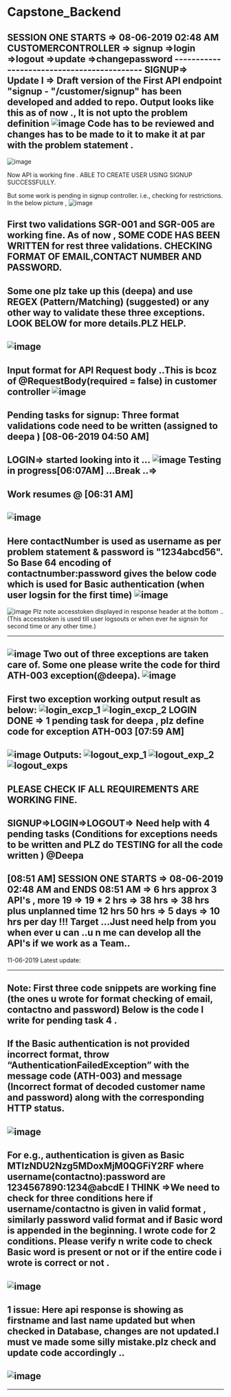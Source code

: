 # Capstone_Backend
SESSION ONE STARTS => 08-06-2019 02:48 AM 
CUSTOMERCONTROLLER => signup
                    =>login
                    =>logout
                    =>update
                    =>changepassword
                    -------------------------------------------
   SIGNUP=>                 
Update I => Draft version of the First API endpoint "signup - "/customer/signup" has been developed and added to repo.
Output looks like this as of now ., It is not upto the problem definition
![image](https://user-images.githubusercontent.com/44507567/59134112-c209cd00-8997-11e9-866f-2b940308320b.png)
Code has to be reviewed and changes has to be made to it to make it at par with the problem statement .
-------------------------------------------------------------------------------

![image](https://user-images.githubusercontent.com/44507567/59137271-a6f18a00-89a4-11e9-8d76-fd97c1956396.png)

Now API is working fine . ABLE TO CREATE USER USING SIGNUP SUCCESSFULLY.

But some work is pending in signup controller. i.e., checking for restrictions.
In the below picture , 
![image](https://user-images.githubusercontent.com/44507567/59137343-ffc12280-89a4-11e9-8138-1c02517b0b3c.png)

First two validations SGR-001 and SGR-005 are working fine.
As of now , SOME CODE HAS BEEN WRITTEN for rest three validations. CHECKING FORMAT OF EMAIL,CONTACT NUMBER AND PASSWORD.
----------------------------
Some one plz take up this (deepa) and use REGEX (Pattern/Matching) (suggested) or any other way to validate these three exceptions. LOOK BELOW for more details.PLZ HELP.
----------------------
![image](https://user-images.githubusercontent.com/44507567/59137441-8675ff80-89a5-11e9-84b6-a860177609bb.png)
------------
Input format for API Request body ..This is bcoz of @RequestBody(required = false) in customer controller
![image](https://user-images.githubusercontent.com/44507567/59137967-056c3780-89a8-11e9-8bef-314323cda798.png)
---------------------------
Pending tasks for signup: Three format validations code need to be written (assigned to deepa ) [08-06-2019 04:50 AM]
-----------------------------------------------------------------------------------------------------
LOGIN=> started looking into it ...
![image](https://user-images.githubusercontent.com/44507567/59139817-9563ae80-89b3-11e9-84f0-b51c3c4142bd.png)
Testing in progress[06:07AM]  ...Break ..=>
----------------------
Work resumes @ [06:31 AM]
-------------------------------
![image](https://user-images.githubusercontent.com/44507567/59140779-f2656180-89bf-11e9-8b9a-0c4d54e76307.png)
-----------------------------
Here contactNumber is used as username as per problem statement & password is "1234abcd56". So Base 64 encoding of contactnumber:password gives the below code which is used for Basic authentication (when user logsin for the first time)
![image](https://user-images.githubusercontent.com/44507567/59140798-0f019980-89c0-11e9-95df-c43905d874c8.png)
------------------------------
![image](https://user-images.githubusercontent.com/44507567/59140814-39ebed80-89c0-11e9-9766-2f6c84e68260.png)
Plz note accesstoken displayed in response header at the bottom ..(This accesstoken is used till user logsouts or when ever he signsin for second time or any other time.)

-----------------------------
![image](https://user-images.githubusercontent.com/44507567/59140974-c39cba80-89c2-11e9-925d-178c15e6c47f.png)
Two out of three exceptions are taken care of. Some one please write the code for third ATH-003 exception(@deepa).
![image](https://user-images.githubusercontent.com/44507567/59140988-f0e96880-89c2-11e9-9d59-254fc266b2d3.png)
----------------
First two exception working output result as below:
![login_excp_1](https://user-images.githubusercontent.com/44507567/59140996-15dddb80-89c3-11e9-839b-fd2f15fe42c1.JPG)
![login_excp_2](https://user-images.githubusercontent.com/44507567/59140998-1a09f900-89c3-11e9-81c1-7860e3afcb39.JPG)
LOGIN DONE => 1 pending task for deepa , plz define code for exception ATH-003 [07:59 AM]
------------------------------------------------------------------------------------
![image](https://user-images.githubusercontent.com/44507567/59141410-12018780-89ca-11e9-8f5e-868e5d376630.png)
Outputs:
![logout_exp_1](https://user-images.githubusercontent.com/44507567/59141411-1fb70d00-89ca-11e9-95ee-b30710b75dd2.JPG)
![logout_exp_2](https://user-images.githubusercontent.com/44507567/59141412-23e32a80-89ca-11e9-9c22-b52fe9eed837.JPG)
![logout_exps](https://user-images.githubusercontent.com/44507567/59141414-28a7de80-89ca-11e9-864b-35b4f4855a96.JPG)
--------------------
PLEASE CHECK IF ALL REQUIREMENTS ARE WORKING FINE.
-------------------------------------------------------------


SIGNUP=>LOGIN=>LOGOUT=> Need help with 4 pending tasks (Conditions for exceptions needs to be written and PLZ do TESTING for all the code written ) @Deepa
------------------------------------------------------------
[08:51 AM] SESSION ONE STARTS => 08-06-2019 02:48 AM  and ENDS 08:51 AM => 6 hrs approx 3 API's , more 19 => 19 * 2 hrs => 38 hrs => 38 hrs plus unplanned time 12 hrs 50 hrs => 5 days => 10 hrs per day  !!! Target ...Just need help from you when ever u can ..u n me can develop all the API's if we work as a Team..
--------------------------------------
11-06-2019 Latest update:

------------------
Note: First three code snippets are working fine (the ones u wrote for format checking of email, contactno and password)
Below is the code I write for pending task 4 .
-----------
If the Basic authentication is not provided incorrect format, throw “AuthenticationFailedException” with the message code (ATH-003) and message (Incorrect format of decoded customer name and password) along with the corresponding HTTP status.
------------------------------
![image](https://user-images.githubusercontent.com/44507567/59226476-b238f580-8bf0-11e9-8908-1432cbb3c568.png)
---------------------------------------
For e.g., authentication is given as Basic MTIzNDU2Nzg5MDoxMjM0QGFiY2RF where username(contactno):password are 1234567890:1234@abcdE
I THINK =>We need to check for three conditions here if username/contactno is given in valid format , similarly password valid format and if Basic word is appended in the beginning.
I wrote code for 2 conditions. Please verify n write code to check Basic word is present or not or if the entire code i wrote is correct or not .
----------------------------------------
![image](https://user-images.githubusercontent.com/44507567/59228075-861f7380-8bf4-11e9-9612-c96e33a82b29.png)
-----------------------
1 issue: Here api response is showing as firstname and last name updated but when checked in Database, changes are not updated.I must ve made some silly mistake.plz check and update code accordingly ..
------------------------
![image](https://user-images.githubusercontent.com/44507567/59228188-d1d21d00-8bf4-11e9-806a-668dd396a048.png)
----------------------------------

-----------------------------------------
